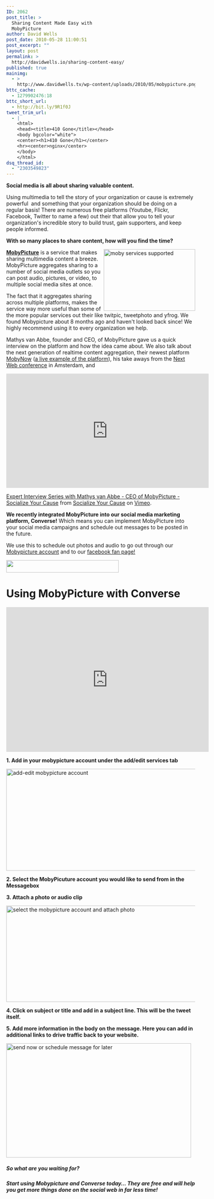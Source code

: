 ```yaml
---
ID: 2062
post_title: >
  Sharing Content Made Easy with
  MobyPicture
author: David Wells
post_date: 2010-05-28 11:00:51
post_excerpt: ""
layout: post
permalink: >
  http://davidwells.io/sharing-content-easy/
published: true
mainimg:
  - >
    http://www.davidwells.tv/wp-content/uploads/2010/05/mobypicture.png
bttc_cache:
  - 1279902476:18
bttc_short_url:
  - http://bit.ly/9R1f0J
tweet_trim_url:
  - |
    <html>
    <head><title>410 Gone</title></head>
    <body bgcolor="white">
    <center><h1>410 Gone</h1></center>
    <hr><center>nginx</center>
    </body>
    </html>
dsq_thread_id:
  - "2303549823"
---
```

<strong>Social media is all about sharing valuable content.</strong>

Using multimedia to tell the story of your organization or cause is extremely powerful  and something that your organization should be doing on a regular basis! There are numerous free platforms (Youtube, Flickr, Facebook, Twitter to name a few) out their that allow you to tell your organization's incredible story to build trust, gain supporters, and keep people informed.

<strong>With so many places to share content, how will you find the time?</strong>

<a href="http://www.davidwells.tv/wp-content/uploads/2010/05/mobyservicessupported1.png"><img style="display: inline; margin-left: 0px; margin-right: 0px; border: 0px;" title="moby services supported" src="http://www.davidwells.tv/wp-content/uploads/2010/05/mobyservicessupported_thumb1.png" border="0" alt="moby services supported" width="244" height="164" align="right" /></a> <strong><a href="http://www.mobypicture.com/">MobyPicture</a></strong> is a service that makes sharing multimedia content a breeze. MobyPicture aggregates sharing to a number of social media outlets so you can post audio, pictures, or video, to multiple social media sites at once.

The fact that it aggregates sharing across multiple platforms, makes the service way more useful than some of the more popular services out their like twitpic, tweetphoto and yfrog. We found Mobypicture about 8 months ago and haven't looked back since! We highly recommend using it to every organization we help.

Mathys van Abbe, founder and CEO, of MobyPicture gave us a quick interview on the platform and how the idea came about. We also talk about the next generation of realtime content aggregation, their newest platform <a href="http://www.mobypicture.com/blog/34997">MobyNow</a> (<a href="http://now.rabosport.nl/">a live example of the platform</a>), his take aways from the <a href="http://2009.thenextweb.com/">Next Web conference</a> in Amsterdam, and<span style="text-decoration: underline;"><span style="color: #669966;"> </span></span>

<object classid="clsid:d27cdb6e-ae6d-11cf-96b8-444553540000" width="540" height="304" codebase="http://download.macromedia.com/pub/shockwave/cabs/flash/swflash.cab#version=6,0,40,0"><param name="allowfullscreen" value="true" /><param name="allowscriptaccess" value="always" /><param name="src" value="http://vimeo.com/moogaloop.swf?clip_id=12093048&amp;server=vimeo.com&amp;show_title=1&amp;show_byline=1&amp;show_portrait=0&amp;color=00ADEF&amp;fullscreen=1" /><embed type="application/x-shockwave-flash" width="540" height="304" src="http://vimeo.com/moogaloop.swf?clip_id=12093048&amp;server=vimeo.com&amp;show_title=1&amp;show_byline=1&amp;show_portrait=0&amp;color=00ADEF&amp;fullscreen=1" allowscriptaccess="always" allowfullscreen="true"></embed></object>

<a href="http://vimeo.com/12093048">Expert Interview Series with Mathys van Abbe - CEO of MobyPicture - Socialize Your Cause</a> from <a href="http://vimeo.com/socializedcause">Socialize Your Cause</a> on <a href="http://vimeo.com">Vimeo</a>.

<strong>We recently integrated MobyPicture into our social media marketing platform, Converse!</strong> Which means you can implement MobyPicture into your social media campaigns and schedule out messages to be posted in the future.

We use this to schedule out photos and audio to go out through our <a href="http://www.mobypicture.com/user/SocializeYourCause/">Mobypicture account</a> and to our <a href="http://www.facebook.com/SocializeYourCause">facebook fan page!</a>

<a href="http://converse.socializeyourcause.org/signup"><img class="aligncenter size-medium wp-image-2070" title="try it today for free" src="http://www.davidwells.tv/wp-content/uploads/2010/05/try11-300x33.png" alt="" width="300" height="33" /></a>
<h1>Using MobyPicture with Converse</h1>
<object classid="clsid:d27cdb6e-ae6d-11cf-96b8-444553540000" width="540" height="385" codebase="http://download.macromedia.com/pub/shockwave/cabs/flash/swflash.cab#version=6,0,40,0"><param name="allowFullScreen" value="true" /><param name="allowscriptaccess" value="always" /><param name="src" value="http://www.youtube.com/v/fk-yTf51MAA&amp;hl=en_US&amp;fs=1&amp;" /><param name="allowfullscreen" value="true" /><embed type="application/x-shockwave-flash" width="540" height="385" src="http://www.youtube.com/v/fk-yTf51MAA&amp;hl=en_US&amp;fs=1&amp;" allowscriptaccess="always" allowfullscreen="true"></embed></object>

<strong>1. Add in your mobypicture account under the add/edit services tab</strong>
<!--more-->
<a href="http://www.davidwells.tv/wp-content/uploads/2010/05/addeditmobypictureaccount1.png"><img style="display: inline; border: 0px;" title="add-edit mobypicture account" src="http://www.davidwells.tv/wp-content/uploads/2010/05/addeditmobypictureaccount_thumb1.png" border="0" alt="add-edit mobypicture account" width="544" height="271" /></a>

<strong>2. Select the MobyPicuture account you would like to send from in the Messagebox</strong>

<strong>3. Attach a photo or audio clip</strong>

<a href="http://www.davidwells.tv/wp-content/uploads/2010/05/selectthemobypictureaccountandattachphoto1.png"><img style="display: inline; border: 0px;" title="select the mobypicture account and attach photo" src="http://www.davidwells.tv/wp-content/uploads/2010/05/selectthemobypictureaccountandattachphoto_thumb1.png" border="0" alt="select the mobypicture account and attach photo" width="544" height="256" /></a>

<strong>4. Click on subject or title and add in a subject line. This will be the tweet itself.</strong>

<strong>5. Add more information in the body on the message. Here you can add in additional links to drive traffic back to your website.</strong>

<a href="http://www.davidwells.tv/wp-content/uploads/2010/05/sendnoworschedulemessageforlater1.png"><img style="display: inline; border: 0px;" title="send now or schedule message for later" src="http://www.davidwells.tv/wp-content/uploads/2010/05/sendnoworschedulemessageforlater_thumb1.png" border="0" alt="send now or schedule message for later" width="493" height="304" /></a>
<h5>So what are you waiting for?</h5>
<h5>Start using Mobypicture and Converse today… They are free and will help you get more things done on the social web in far less time!</h5>